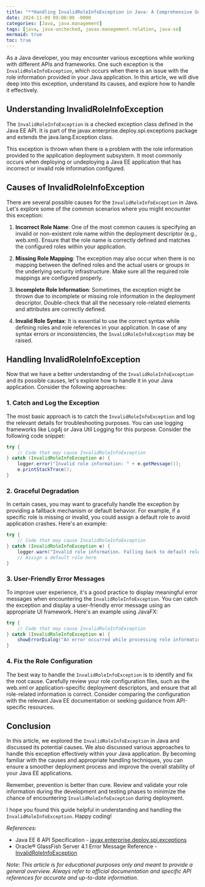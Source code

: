 ```yaml
---
title: "**Handling InvalidRoleInfoException in Java: A Comprehensive Guide**"
date: 2024-11-09 09:00:00 -0000
categories: [Java, java.management]
tags: [java, java-unchecked, javax.management.relation, java-se]
mermaid: true
toc: true
---
```



As a Java developer, you may encounter various exceptions while working with different APIs and frameworks. One such exception is the `InvalidRoleInfoException`, which occurs when there is an issue with the role information provided in your Java application. In this article, we will dive deep into this exception, understand its causes, and explore how to handle it effectively.

## **Understanding InvalidRoleInfoException**
The `InvalidRoleInfoException` is a checked exception class defined in the Java EE API. It is part of the javax.enterprise.deploy.spi.exceptions package and extends the java.lang.Exception class.

This exception is thrown when there is a problem with the role information provided to the application deployment subsystem. It most commonly occurs when deploying or undeploying a Java EE application that has incorrect or invalid role information configured.

## **Causes of InvalidRoleInfoException**
There are several possible causes for the `InvalidRoleInfoException` in Java. Let's explore some of the common scenarios where you might encounter this exception:

1. **Incorrect Role Name**: One of the most common causes is specifying an invalid or non-existent role name within the deployment descriptor (e.g., web.xml). Ensure that the role name is correctly defined and matches the configured roles within your application.

2. **Missing Role Mapping**: The exception may also occur when there is no mapping between the defined roles and the actual users or groups in the underlying security infrastructure. Make sure all the required role mappings are configured properly.

3. **Incomplete Role Information**: Sometimes, the exception might be thrown due to incomplete or missing role information in the deployment descriptor. Double-check that all the necessary role-related elements and attributes are correctly defined.

4. **Invalid Role Syntax**: It is essential to use the correct syntax while defining roles and role references in your application. In case of any syntax errors or inconsistencies, the `InvalidRoleInfoException` may be raised.

## **Handling InvalidRoleInfoException**
Now that we have a better understanding of the `InvalidRoleInfoException` and its possible causes, let's explore how to handle it in your Java application. Consider the following approaches:

### 1. **Catch and Log the Exception**
The most basic approach is to catch the `InvalidRoleInfoException` and log the relevant details for troubleshooting purposes. You can use logging frameworks like Log4j or Java Util Logging for this purpose. Consider the following code snippet:

```java
try {
    // Code that may cause InvalidRoleInfoException
} catch (InvalidRoleInfoException e) {
    logger.error("Invalid role information: " + e.getMessage());
    e.printStackTrace();
}
```

### 2. **Graceful Degradation**
In certain cases, you may want to gracefully handle the exception by providing a fallback mechanism or default behavior. For example, if a specific role is missing or invalid, you could assign a default role to avoid application crashes. Here's an example:

```java
try {
    // Code that may cause InvalidRoleInfoException
} catch (InvalidRoleInfoException e) {
    logger.warn("Invalid role information. Falling back to default role.");
    // Assign a default role here
}
```

### 3. **User-Friendly Error Messages**
To improve user experience, it's a good practice to display meaningful error messages when encountering the `InvalidRoleInfoException`. You can catch the exception and display a user-friendly error message using an appropriate UI framework. Here's an example using JavaFX:

```java
try {
    // Code that may cause InvalidRoleInfoException
} catch (InvalidRoleInfoException e) {
    showErrorDialog("An error occurred while processing role information. Please check your configuration.");
}
```

### 4. **Fix the Role Configuration**
The best way to handle the `InvalidRoleInfoException` is to identify and fix the root cause. Carefully review your role configuration files, such as the web.xml or application-specific deployment descriptors, and ensure that all role-related information is correct. Consider comparing the configuration with the relevant Java EE documentation or seeking guidance from API-specific resources.

## **Conclusion**
In this article, we explored the `InvalidRoleInfoException` in Java and discussed its potential causes. We also discussed various approaches to handle this exception effectively within your Java application. By becoming familiar with the causes and appropriate handling techniques, you can ensure a smoother deployment process and improve the overall stability of your Java EE applications.

Remember, prevention is better than cure. Review and validate your role information during the development and testing phases to minimize the chance of encountering `InvalidRoleInfoException` during deployment.

I hope you found this guide helpful in understanding and handling the `InvalidRoleInfoException`. Happy coding!

*References:*
- Java EE 8 API Specification - [javax.enterprise.deploy.spi.exceptions](https://docs.oracle.com/javaee/8/api/javax/enterprise/deploy/spi/exceptions/package-summary.html)
- Oracle® GlassFish Server 4.1 Error Message Reference - [InvalidRoleInfoException](https://docs.oracle.com/cd/E26576_01/doc.312/e24937/toc.htm)

*Note: This article is for educational purposes only and meant to provide a general overview. Always refer to official documentation and specific API references for accurate and up-to-date information.*